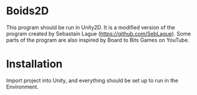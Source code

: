 # Boids2D
This program should be run in Unity2D. It is a modified version of the program created by Sebastain Lague (https://github.com/SebLague).
Some parts of the program are also inspired by Board to Bits Games on YouTube.

# Installation
Import project into Unity, and everything should be set up to run in the Environment.
